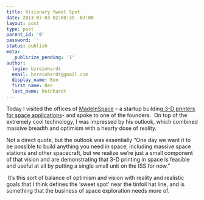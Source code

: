 ```yaml
---
title: Visionary Sweet Spot
date: 2013-07-03 02:08:39 -07:00
layout: post
type: post
parent_id: '0'
password: ''
status: publish
meta:
  _publicize_pending: '1'
author:
  login: bzreinhardt
  email: bzreinhardt@gmail.com
  display_name: Ben
  first_name: Ben
  last_name: Reinhardt
---
```


<p>Today I visited the offices of <a href="http://www.madeinspace.us/" target="_blank">MadeInSpace</a> – a startup building<a href="http://benjaminreinhardt.wordpress.com/2013/05/30/anything-is-cooler-when-you-add-in-space-antifragility-edition/" target="_blank"> 3-D printers for space applications</a>- and spoke to one of the founders.  On top of the extremely cool technology, I was impressed by his outlook, which combined massive breadth and optimism with a hearty dose of reality. </p>
<p>Not a direct quote, but the outlook was essentially “One day we want it to be possible to build anything you need in space, including massive space stations and other spacecraft, but we realize we’re just a small component of that vision and are demonstrating that 3-D printing in space is feasible and useful at all by putting a single small unit on the ISS for now.”</p>
<p> It’s this sort of balance of optimism and vision with reality and realistic goals that I think defines the ‘sweet spot’ near the tinfoil hat line, and is something that the business of space exploration needs more of.</p>
